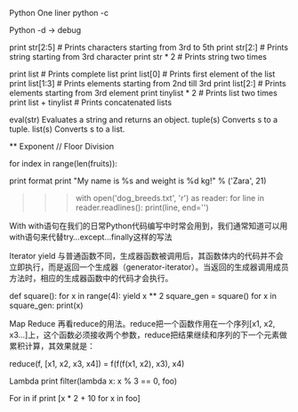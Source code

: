 Python
One liner python -c

Python -d -> debug

print str[2:5]     # Prints characters starting from 3rd to 5th
print str[2:]      # Prints string starting from 3rd character
print str * 2      # Prints string two times 

print list          # Prints complete list
print list[0]       # Prints first element of the list
print list[1:3]     # Prints elements starting from 2nd till 3rd 
print list[2:]      # Prints elements starting from 3rd element
print tinylist * 2  # Prints list two times
print list + tinylist # Prints concatenated lists


eval(str) Evaluates a string and returns an object.	
tuple(s) Converts s to a tuple.
list(s) Converts s to a list.

** Exponent	
//	Floor Division

for index in range(len(fruits)):


print format print "My name is %s and weight is %d kg!" % ('Zara', 21)

>>> with open('dog_breeds.txt', 'r') as reader:
>>>     for line in reader.readlines():
>>>         print(line, end='')


With with语句在我们的日常Python代码编写中时常会用到，我们通常知道可以用with语句来代替try…except…finally这样的写法

Iterator yield 与普通函数不同，生成器函数被调用后，其函数体内的代码并不会立即执行，而是返回一个生成器（generator-iterator）。当返回的生成器调用成员方法时，相应的生成器函数中的代码才会执行。

def square():
    for x in range(4):
        yield x ** 2
square_gen = square()
for x in square_gen:
    print(x)


Map 
Reduce 再看reduce的用法。reduce把一个函数作用在一个序列[x1, x2, x3...]上，这个函数必须接收两个参数，reduce把结果继续和序列的下一个元素做累积计算，其效果就是：

reduce(f, [x1, x2, x3, x4]) = f(f(f(x1, x2), x3), x4)

Lambda print filter(lambda x: x % 3 == 0, foo)

For in if print [x * 2 + 10 for x in foo]
